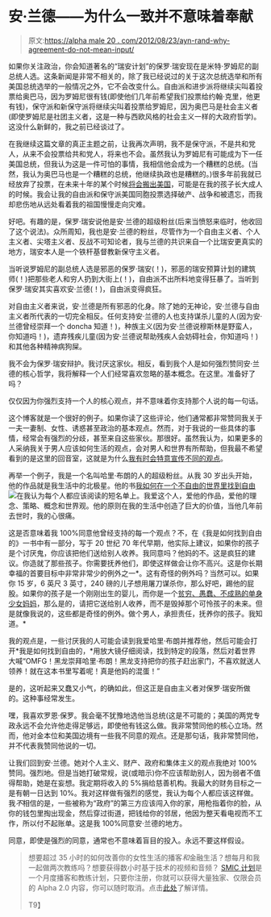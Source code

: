 # 安·兰德——为什么一致并不意味着奉献

> 原文:[https://alpha male 20 . com/2012/08/23/ayn-rand-why-agreement-do-not-mean-input/](https://alphamale20.com/2012/08/23/ayn-rand-why-agreement-does-not-mean-devotion/)

如果你关注政治，你会知道著名的“瑞安计划”的保罗·瑞安现在是米特·罗姆尼的副总统人选。这条新闻是非常不相关的，除了我已经说过的关于这次总统选举和所有美国总统选举的一般情况之外，它不会改变什么。自由派和进步派将继续尖叫着投票给奥巴马，因为罗姆尼很有钱(即使他们几年前希望我们投票给约翰·克里，他更有钱)，保守派和新保守派将继续尖叫着投票给罗姆尼，因为奥巴马是社会主义者(即使罗姆尼是社团主义者，这是一种与西欧风格的社会主义一样的大政府哲学)。这没什么新鲜的，我之前已经谈过了。

在我继续这篇文章的真正主题之前，让我再次声明，我不是保守派，不是共和党人，从来不会投票给共和党人，将来也不会。虽然我认为罗姆尼有可能成为下一任美国总统，但我认为这是一件可怕的事情，我相信他会成为一个糟糕的总统。(当然，我认为奥巴马也是一个糟糕的总统，他继续执政也是糟糕的。)很多年前我就已经放弃了投票，在未来十年的某个时候[将会搬出美国](http://www.blackdragon-blog.com/2012/08/26/why-im-moving-out-of-the-country-in-a-few-years/)，可能是在我的孩子长大成人的时候。我会让我的自由派和保守派美国同胞投票选择破产、战争和被遗忘，而我却悲伤地从远处看着我的祖国慢慢走向灾难。

好吧。有趣的是，保罗·瑞安说他是安·兰德的超级粉丝(后来当愤怒来临时，他收回了这个说法)。众所周知，我也是安·兰德的粉丝，尽管作为一个自由主义者、个人主义者、尖塔主义者、反战不可知论者，我与兰德的共识来自一个比瑞安更真实的地方，瑞安本人是一个铁杆基督教新保守主义者。

当听说罗姆尼的副总统人选是邪恶的保罗·瑞安(！)，邪恶的瑞安预算计划的建筑师(！)把那些老人和穷人扔到大街上(！)，自由派不出所料地变得狂暴了。当听到保罗·瑞安其实喜欢安·兰德(！)，自由派变得疯狂。

对自由主义者来说，安·兰德是所有邪恶的化身。除了她的无神论，安·兰德与自由主义者所代表的一切完全相反。任何支持安·兰德的人也支持谋杀儿童的人(因为安·兰德曾经崇拜一个 doncha 知道！)，种族主义(因为安·兰德说穆斯林是野蛮人，你知道吗！)，遗弃残疾儿童(因为安·兰德说帮助残疾人会妨碍社会，你知道吗！)和其他各种精神病狗屎。

我不会为保罗·瑞安辩护。我讨厌这家伙。相反，看到我个人是如何强烈赞同安·兰德的核心哲学，我将解释一个人们经常喜欢忽略的基本概念。在这里。准备好了吗？

仅仅因为你强烈支持一个人的核心观点，并不意味着你支持那个人说的每一句话。

这个博客就是一个很好的例子。如果你读了这些评论，他们通常都非常赞同我关于一夫一妻制、女性、诱惑甚至政治的基本观点。然而，对于我说的一些具体的事情，经常会有强烈的分歧，甚至来自这些家伙。那很好。虽然我认为，如果更多的人采纳我关于男人应该如何生活的观点，会对男人和世界有所帮助，但我最不希望看到的是这里的回音室，这就是为什么[我有时会特意宣传不同的观点](http://www.blackdragon-blog.com/2012/08/12/the-great-blackdragon-debate/ "The Great Blackdragon Debate")。

再举一个例子，我是一个名叫哈里·布朗的人的超级粉丝。从我 30 岁出头开始，他的作品就是我生活中的北极星。他的书[我如何在一个不自由的世界里找到自由](http://www.trendsaction.com/product.php?product=How+I+Found+Freedom+in+an+Unfree+World&ulaCartSID=zBbQueyOqvOsRnnpCqBsbVkkJ1345578293) ![](../Images/0b14f2487d9c8e73ad80fd5619d06625.png)在我认为每个人都应该阅读的短名单上。我爱这个人，爱他的作品，爱他的理念、策略、概念和世界观。他的原则在我的生活中创造了巨大的价值，当他几年前去世时，我的心很痛。

这是否意味着我 100%同意他曾经支持的每一个观点？不，在《我是如何找到自由的》一书中有一部分，写于 20 世纪 70 年代早期，他实际上建议，如果你的孩子是个讨厌鬼，你应该把他们送给别人收养。我同意吗？他妈的不。这是疯狂的建议。你造就了那些孩子。你需要抚养他们，即使这样做会让你不高兴。这是你长期幸福的首要目标中非常非常少的例外之一*。这有奇怪的例外吗？当然可以。如果你 15 岁，6 英尺 3 英寸，240 磅的儿子想用屠刀谋杀你，那么好吧，踢他的屁股。如果你的孩子是一个刚刚出生的婴儿，而你是一个[贫穷、愚蠢、不成熟的单身少女妈妈](http://www.blackdragon-blog.com/2011/08/12/why-teens-have-babies/ "Why Teens Have Babies")，那么是的，请把它送给别人收养，而不是毁掉那个可怜孩子的未来。但是就像我说的，这些都是奇怪的例外。做个男人，承担责任，抚养你的孩子。我知道。*

我的观点是，一些讨厌我的人可能会读到我爱哈里·布朗并推荐他，然后可能会打开*我是如何找到自由的，*用放大镜仔细阅读，找到特定的段落，然后对着世界大喊“OMFG！黑龙崇拜哈里·布朗！黑龙支持把你的孩子赶出家门，不喜欢就送人领养！就在这本书里写着呢！真是他妈的混蛋！”

是的，这听起来又蠢又小气，的确如此，但这正是自由主义者对保罗·瑞安所做的。这种事经常发生。

嘿，我喜欢罗恩·保罗。我会毫不犹豫地选他当总统(这是不可能的；美国的两党专政永远不会允许他走得足够远，即使他有钱这么做。我非常赞同他的核心立场。然而，他对金本位和美国边境有一些我不同意的观点。还是那句话，我非常赞同他，并不代表我赞同他说的一切。

让我们回到安·兰德。她对个人主义、财产、政府和集体主义的观点我绝对 100%赞同。强烈地。但是当她打破常规，说(或暗示)你不应该帮助别人，因为弱者不值得帮助，她是在妄想。我定期将收入的 5%捐给慈善机构。我最大的财务目标之一是有朝一日达到 10%。我对这样做有强烈的感觉，我认为每个人都应该这样做。我*不*相信的是，一些被称为“政府”的第三方应该闯入你的家，用枪指着你的脸，从你的钱包里掏出现金，然后穿过街道，把钱给你的邻居，他因为整天看电视而不工作，所以付不起账单。这是我 100%同意安·兰德的地方。

同意，即使是强烈的同意，通常也不意味着盲目的投入。永远不要这样假设。

> 想要超过 35 小时的如何改善你的女性生活的播客*和*金融生活？想每月和我一起做两次教练吗？想要获得数小时基于技术的视频和音频？ [SMIC 计划](https://alphamale20.kartra.com/page/vIL17)是一个月度播客和教练计划，只要你注册，你就可以获得大量独家、仅限会员的 Alpha 2.0 内容，你可以随时取消。点击[此处](https://alphamale20.kartra.com/page/vIL17)了解详情。
> 
> T9】
